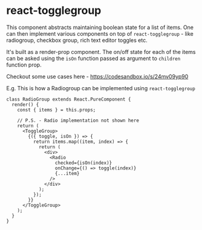 # react-togglegroup

This component abstracts maintaining boolean state for a list of items. One can then implement various components on top of `react-togglegroup` - like radiogroup, checkbox group, rich text editor toggles etc.

It's built as a render-prop component. The on/off state for each of the items can be asked using the `isOn` function passed as argument to `children` function prop.

Checkout some use cases here - https://codesandbox.io/s/24mv09yp90

E.g. This is how a Radiogroup can be implemented using `react-togglegroup`

```
class RadioGroup extends React.PureComponent {
  render() {
    const { items } = this.props;

    // P.S. - Radio implementation not shown here
    return (
      <ToggleGroup>
        {({ toggle, isOn }) => {
          return items.map((item, index) => {
            return (
              <div>
                <Radio
                  checked={isOn(index)}
                  onChange={() => toggle(index)}
                  {...item}
                />
              </div>
            );
          });
        }}
      </ToggleGroup>
    );
  }
}
```
